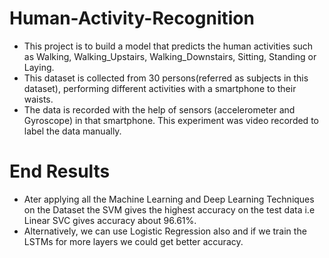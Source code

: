 # Human-Activity-Recognition
- This project is to build a model that predicts the human activities such as Walking, Walking_Upstairs, Walking_Downstairs, Sitting, Standing or Laying.  
- This dataset is collected from 30 persons(referred as subjects in this dataset), performing different activities with a smartphone to their waists. 
- The data is recorded with the help of sensors (accelerometer and Gyroscope) in that smartphone. This experiment was video recorded to label the data manually.

# End Results
- Ater applying all the Machine Learning and Deep Learning Techniques on the Dataset the SVM gives the highest accuracy on the test data i.e Linear SVC gives accuracy about 96.61%.
- Alternatively, we can use Logistic Regression also and if we train the LSTMs for more layers we could get better accuracy.

